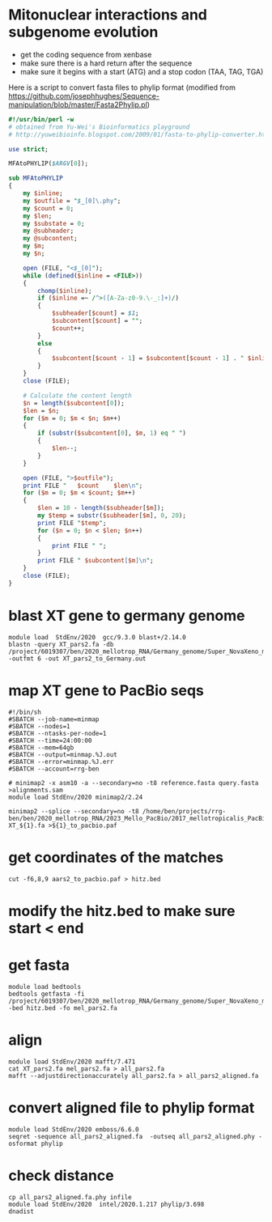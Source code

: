 
# Mitonuclear interactions and subgenome evolution

* get the coding sequence from xenbase
* make sure there is a hard return after the sequence
* make sure it begins with a start (ATG) and a stop codon (TAA, TAG, TGA)

Here is a script to convert fasta files to phylip format (modified from https://github.com/josephhughes/Sequence-manipulation/blob/master/Fasta2Phylip.pl)

```perl
#!/usr/bin/perl -w
# obtained from Yu-Wei's Bioinformatics playground 
# http://yuweibioinfo.blogspot.com/2009/01/fasta-to-phylip-converter.html

use strict;

MFAtoPHYLIP($ARGV[0]);

sub MFAtoPHYLIP
{
	my $inline;
	my $outfile = "$_[0]\.phy";
	my $count = 0;
	my $len;
	my $substate = 0;
	my @subheader;
	my @subcontent;
	my $m;
	my $n;

	open (FILE, "<$_[0]");
	while (defined($inline = <FILE>))
	{
		chomp($inline);
		if ($inline =~ /^>([A-Za-z0-9.\-_:]+)/)
		{
			$subheader[$count] = $1;
			$subcontent[$count] = "";
			$count++;
		}
		else
		{
			$subcontent[$count - 1] = $subcontent[$count - 1] . " $inline";
		}
	}
	close (FILE);

	# Calculate the content length
	$n = length($subcontent[0]);
	$len = $n;
	for ($m = 0; $m < $n; $m++)
	{
		if (substr($subcontent[0], $m, 1) eq " ")
		{
			$len--;
		}
	}

	open (FILE, ">$outfile");
	print FILE "   $count    $len\n";
	for ($m = 0; $m < $count; $m++)
	{
		$len = 10 - length($subheader[$m]);
		my $temp = substr($subheader[$m], 0, 20);
		print FILE "$temp";
		for ($n = 0; $n < $len; $n++)
		{
			print FILE " ";
		}
		print FILE " $subcontent[$m]\n";
	}
	close (FILE);
}
```

# blast XT gene to germany genome
```
module load  StdEnv/2020  gcc/9.3.0 blast+/2.14.0
blastn -query XT_pars2.fa -db /project/6019307/ben/2020_mellotrop_RNA/Germany_genome/Super_NovaXeno_mega_gt200.fasta_blastable -outfmt 6 -out XT_pars2_to_Germany.out
```
# map XT gene to PacBio seqs
```
#!/bin/sh
#SBATCH --job-name=minmap
#SBATCH --nodes=1
#SBATCH --ntasks-per-node=1
#SBATCH --time=24:00:00
#SBATCH --mem=64gb
#SBATCH --output=minmap.%J.out
#SBATCH --error=minmap.%J.err
#SBATCH --account=rrg-ben

# minimap2 -x asm10 -a --secondary=no -t8 reference.fasta query.fasta >alignments.sam
module load StdEnv/2020 minimap2/2.24

minimap2 --splice --secondary=no -t8 /home/ben/projects/rrg-ben/ben/2020_mellotrop_RNA/2023_Mello_PacBio/2017_mellotropicalis_PacBio/all_mello_pacbio.fasta XT_${1}.fa >${1}_to_pacbio.paf
```

# get coordinates of the matches
```
cut -f6,8,9 aars2_to_pacbio.paf > hitz.bed
```
# modify the hitz.bed to make sure start < end

# get fasta
```
module load bedtools
bedtools getfasta -fi /project/6019307/ben/2020_mellotrop_RNA/Germany_genome/Super_NovaXeno_mega_gt200.fasta -bed hitz.bed -fo mel_pars2.fa
```

# align 
```
module load StdEnv/2020 mafft/7.471
cat XT_pars2.fa mel_pars2.fa > all_pars2.fa
mafft --adjustdirectionaccurately all_pars2.fa > all_pars2_aligned.fa 
```
# convert aligned file to phylip format
```
module load StdEnv/2020 emboss/6.6.0
seqret -sequence all_pars2_aligned.fa  -outseq all_pars2_aligned.phy -osformat phylip
```


# check distance
```
cp all_pars2_aligned.fa.phy infile
module load StdEnv/2020  intel/2020.1.217 phylip/3.698
dnadist 
```
